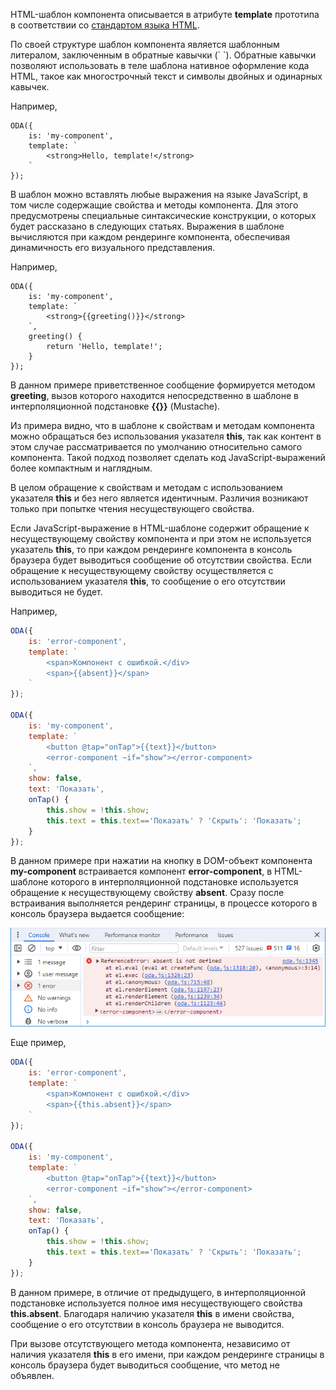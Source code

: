 ﻿HTML-шаблон компонента описывается в атрибуте **template** прототипа в соответствии со [стандартом языка HTML](https://html.spec.whatwg.org/multipage/).

По своей структуре шаблон компонента является шаблонным литералом, заключенным в обратные кавычки (\` \`). Обратные кавычки позволяют использовать в теле шаблона нативное оформление кода HTML, такое как многострочный текст и символы двойных и одинарных кавычек.

Например,

```javascript_run_edit_[my-component.js]
ODA({
    is: 'my-component',
    template: `
        <strong>Hello, template!</strong>
    `
});
```

В шаблон можно вставлять любые выражения на языке JavaScript, в том числе содержащие свойства и методы компонента. Для этого предусмотрены специальные синтаксические конструкции, о которых будет рассказано в следующих статьях. Выражения в шаблоне вычисляются при каждом рендеринге компонента, обеспечивая динамичность его визуального представления.

Например,

```javascript_run_edit_[my-component.js]
ODA({
    is: 'my-component',
    template: `
        <strong>{{greeting()}}</strong>
    `,
    greeting() {
        return 'Hello, template!';
    }
});
```

В данном примере приветственное сообщение формируется методом **greeting**, вызов которого находится непосредственно в шаблоне в интерполяционной подстановке **{{}}** (Mustache).

Из примера видно, что в шаблоне к свойствам и методам компонента можно обращаться без использования указателя **this**, так как контент в этом случае рассматривается по умолчанию относительно самого компонента. Такой подход позволяет сделать код JavaScript-выражений более компактным и наглядным.

В целом обращение к свойствам и методам с использованием указателя **this** и без него является идентичным. Различия возникают только при попытке чтения несуществующего свойства.

Если JavaScript-выражение в HTML-шаблоне содержит обращение к несуществующему свойству компонента и при этом не используется указатель **this**, то при каждом рендеринге компонента в консоль браузера будет выводиться сообщение об отсутствии свойства. Если обращение к несуществующему свойству осуществляется с использованием указателя **this**, то сообщение о его отсутствии выводиться не будет.

Например,

```javascript _run_edit_[my-component.js]
ODA({
    is: 'error-component',
    template: `
        <span>Компонент с ошибкой.</div>
        <span>{{absent}}</span>
    `
});

ODA({
    is: 'my-component',
    template: `
        <button @tap="onTap">{{text}}</button>
        <error-component ~if="show"></error-component>
    `,
    show: false,
    text: 'Показать',
    onTap() {
        this.show = !this.show;
        this.text = this.text=='Показать' ? 'Скрыть': 'Показать';
    }
});
```

В данном примере при нажатии на кнопку в DOM-объект компонента **my-component** встраивается компонент **error-component**, в HTML-шаблоне которого в интерполяционной подстановке используется обращение к несуществующему свойству **absent**. Сразу после встраивания выполняется рендеринг страницы, в процессе которого в консоль браузера выдается сообщение:

![Консоль браузера](learn/_help/ru/_images/structure-template-jsx-html-1.png "Консоль браузера")

Еще пример,

```javascript _run_edit_[my-component.js]
ODA({
    is: 'error-component',
    template: `
        <span>Компонент с ошибкой.</div>
        <span>{{this.absent}}</span>
    `
});

ODA({
    is: 'my-component',
    template: `
        <button @tap="onTap">{{text}}</button>
        <error-component ~if="show"></error-component>
    `,
    show: false,
    text: 'Показать',
    onTap() {
        this.show = !this.show;
        this.text = this.text=='Показать' ? 'Скрыть': 'Показать';
    }
});
```

В данном примере, в отличие от предыдущего, в интерполяционной подстановке используется полное имя несуществующего свойства **this.absent**. Благодаря наличию указателя **this** в имени свойства, сообщение о его отсутствии в консоль браузера не выводится.

При вызове отсутствующего метода компонента, независимо от наличия указателя **this** в его имени, при каждом рендеринге страницы в консоль браузера будет выводиться сообщение, что метод не объявлен.

